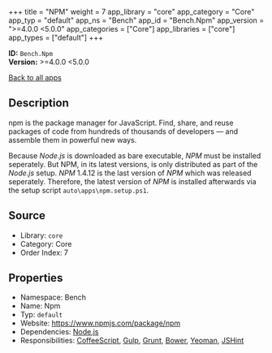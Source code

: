 ﻿+++
title = "NPM"
weight = 7
app_library = "core"
app_category = "Core"
app_typ = "default"
app_ns = "Bench"
app_id = "Bench.Npm"
app_version = ">=4.0.0 <5.0.0"
app_categories = ["Core"]
app_libraries = ["core"]
app_types = ["default"]
+++

**ID:** `Bench.Npm`  
**Version:** >=4.0.0 <5.0.0  
<!--more-->

[Back to all apps](/apps/)

## Description
npm is the package manager for JavaScript.
Find, share, and reuse packages of code from hundreds of thousands of
developers — and assemble them in powerful new ways.

Because _Node.js_ is downloaded as bare executable, _NPM_ must be installed seperately.
But NPM, in its latest versions, is only distributed as part of the _Node.js_ setup.
_NPM_ 1.4.12 is the last version of _NPM_ which was released seperately.
Therefore, the latest version of _NPM_ is installed afterwards via the setup script `auto\apps\npm.setup.ps1`.

## Source

* Library: `core`
* Category: Core
* Order Index: 7

## Properties

* Namespace: Bench
* Name: Npm
* Typ: `default`
* Website: <https://www.npmjs.com/package/npm>
* Dependencies: [Node.js](/app/Bench.Node)
* Responsibilities: [CoffeeScript](/app/Bench.CoffeeScript), [Gulp](/app/Bench.Gulp), [Grunt](/app/Bench.Grunt), [Bower](/app/Bench.Bower), [Yeoman](/app/Bench.Yeoman), [JSHint](/app/Bench.JSHint)

